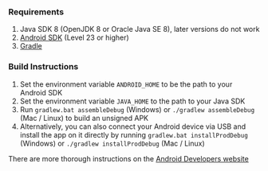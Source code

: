 ### Requirements ###

1. Java SDK 8 (OpenJDK 8 or Oracle Java SE 8), later versions do not work
2. [Android SDK][3] (Level 23 or higher)
3. [Gradle][4]

### Build Instructions ###

1. Set the environment variable `ANDROID_HOME` to be the path to your Android SDK
2. Set the environment variable `JAVA_HOME` to the path to your Java SDK
3. Run `gradlew.bat assembleDebug` (Windows) or `./gradlew assembleDebug` (Mac / Linux) to build an unsigned APK
4. Alternatively, you can also connect your Android device via USB and install the app on it directly by running `gradlew.bat installProdDebug` (Windows) or `./gradlew installProdDebug` (Mac / Linux)

There are more thorough instructions on the [Android Developers website][5]

[3]: https://developer.android.com/sdk/index.html
[4]: http://gradle.org/gradle-download/
[5]: https://developer.android.com/studio/build/building-cmdline.html